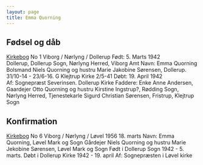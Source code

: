 ```yaml
---
layout: page
title: Emma Quorning
---
```



## Fødsel og dåb
[Kirkebog](https://www.danishfamilysearch.dk/ao/opslag1805467) No 1 
Viborg / Nørlyng / Dollerup
Født: 5. Marts 1942   
Dollerup, Dollerup Sogn, Nørlyng Herred, Viborg Amt
Navn: Emma Quorning
Bolsmand Niels Quorning og hustru Marie Jakobine Sørensen, Dollerup. 31/10-14 - 23/6-16. G Klejtrup Kirke 2/5-41
Døbt: 19. April 1942  
Af: Sognepræst Severinsen. Dollerup Kirke
Faddere: Enke Anne Andersen, Gaardejer Otto Quorning og hustru Kirstine Ingstrup?, Rødding Sogn, Nørlyng Herred, Tjenestekarle Sigurd Christian Sørensen, Fristrup, Klejtrup Sogn

## Konfirmation
[Kirkebog](https://www.danishfamilysearch.dk/ao/opslag1181302) No 6
Viborg / Nørlyng / Løvel
1956 18. marts
Navn: Emma Quorning, Løvel Mark og Sogn
Gårdejer Niels Quorning og hustru Marie Jekobine Sørensen, Løvel Mark og Sogn
Født i Dollerup Sogn 1942 - 5. marts. Døbt i Dollerup Kirke 1942 - 19. april
Af: Sognepræsten i Løvel kirke




